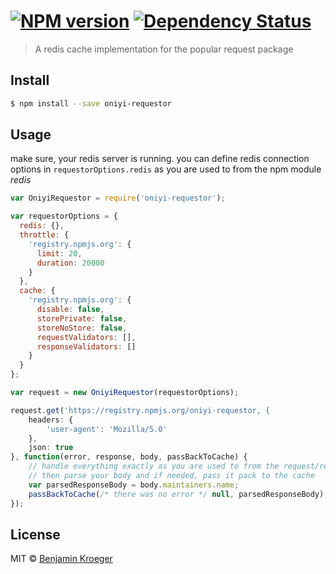 #  [![NPM version][npm-image]][npm-url] [![Dependency Status][daviddm-url]][daviddm-image]

> A redis cache implementation for the popular request package


## Install

```sh
$ npm install --save oniyi-requestor
```


## Usage

make sure, your redis server is running. you can define redis connection options in `requestorOptions.redis` as you are used to from the npm module *redis*


```js
var OniyiRequestor = require('oniyi-requestor');

var requestorOptions = {
  redis: {},
  throttle: {
    'registry.npmjs.org': {
      limit: 20,
      duration: 20000
    }
  },
  cache: {
    'registry.npmjs.org': {
      disable: false,
      storePrivate: false,
      storeNoStore: false,
      requestValidators: [],
      responseValidators: []
    }
  }
};

var request = new OniyiRequestor(requestorOptions);

request.get('https://registry.npmjs.org/oniyi-requestor, {
	headers: {
		'user-agent': 'Mozilla/5.0'
	},
	json: true
}, function(error, response, body, passBackToCache) {
	// handle everything exactly as you are used to from the request/request module
	// then parse your body and if needed, pass it pack to the cache
	var parsedResponseBody = body.maintainers.name;
	passBackToCache(/* there was no error */ null, parsedResponseBody);
});

```


## License

MIT © [Benjamin Kroeger]()


[npm-url]: https://npmjs.org/package/oniyi-requestor
[npm-image]: https://badge.fury.io/js/oniyi-requestor.svg
[daviddm-url]: https://david-dm.org/benkroeger/oniyi-requestor.svg?theme=shields.io
[daviddm-image]: https://david-dm.org/benkroeger/oniyi-requestor
